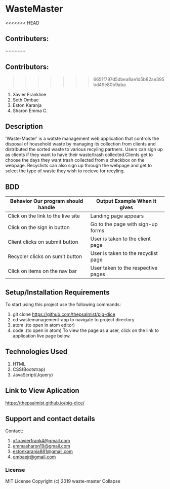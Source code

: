 # WasteMaster

<<<<<<< HEAD
## Contributers:
=======
## Contributors:
>>>>>>> 6651f797d5dbea8ae1d5b82ae395bd49e80b9aba
1. Xavier Frankline
2. Seth Ombae
3. Eston Karanja
4. Sharon Emma C.

## Description
'Waste-Master' is a watste management web application that controls the disposal of household waste by managing its collection from clients and distributed the sorted waste to various recyling partners.
Users can sign up as clients if they want to have their waste/trash collected.Clients get to choose the days they want trash collected from a checkbox on the webpage. Recyclists can also sign up through
the webpage and get to select the type of waste they wish to recieve for recyling.

## BDD
| Behavior Our program should handle                                  | Output Example When it gives        |
|---------------------------------------------------------------------|-------------------------------------|
| Click on the link to the live site                                  | Landing page appears                |
| Click on the sign in button                                         | Go to the page with sign-up forms   |
| Client clicks on submit button                                      | User is taken to the client page    |
| Recycler clicks on sumit button                                     | User is taken to the recyclist page |
| Click on items on the nav bar                                       | User taken to the respective  pages |

## Setup/Installation Requirements
To start using this project use the following commands:
1. git clone https://github.com/thepsalmist/pig-dice
2. cd wastemanagement-app to navigate to project directory
3. atom .(to open in atom editor)
4. code .(to open in atom)
To view the page as a user, click on the link to application live page below.

## Technologies Used
1. HTML
2. CSS(Bootstrap)
3. JavaScript(Jquery)

## Link to View Aplication
https://thepsalmist.github.io/pig-dice/

## Support and contact details
Contact:
1. xf.xavierfrank4@gmail.com
2. emmasharon19@gmail.com
3. estonkaranja881@gmail.com
4. ombaejr@gmail.com

### License
MIT License
Copyright (c) 2019 waste-master
Collapse
